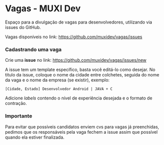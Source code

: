 # Vagas - MUXI Dev

Espaço para a divulgação de vagas para desenvolvedores, utilizando via issues do GitHub.

Vagas disponíveis no link: https://github.com/muxidev/vagas/issues

### Cadastrando uma vaga

Crie uma **issue** no link: https://github.com/muxidev/vagas/issues/new

A issue tem um template específico, basta você editá-lo como desejar. No titulo da issue, coloque o nome da cidade entre colchetes, seguida do nome da vaga e o nome da empresa (se existir), exemplo:

`[Cidade, Estado] Desenvolvedor Android | JAVA + C`

Adicione _labels_ contendo o nível de experiência desejada e o formato de contração. 

### Importante

Para evitar que possíveis candidatos enviem cvs para vagas já preenchidas, pedimos que os responsáveis pela vaga fechem a issue assim que possível quando ela estiver finalizada.
